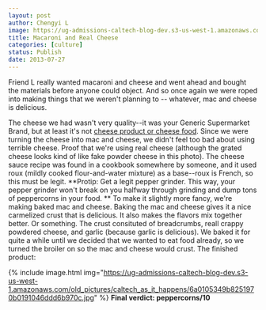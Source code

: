 ```yaml
---
layout: post
author: Chengyi L
image: https://ug-admissions-caltech-blog-dev.s3-us-west-1.amazonaws.com/old_pictures/caltech_as_it_happens/6a0105349b8251970b0191046ddcfd970c.jpg
title: Macaroni and Real Cheese
categories: [culture]
status: Publish
date: 2013-07-27
---
```


Friend L really wanted macaroni and cheese and went ahead and bought the materials before anyone could object. And so once again we were roped into making things that we weren't planning to -- whatever, mac and cheese is delicious.

The cheese we had wasn't very quality--it was your Generic Supermarket Brand, but at least it's not <a href="https://en.wikipedia.org/wiki/Cheese_product" target="_self">cheese product or cheese food</a>. Since we were turning the cheese into mac and cheese, we didn't feel too bad about using terrible cheese. 
Proof that we're using real cheese (although the grated cheese looks kind of like fake powder cheese in this photo). The cheese sauce recipe was found in a cookbook somewhere by someone, and it used roux (mildly cooked flour-and-water mixture) as a base--roux is French, so this must be legit. 
**Protip: Get a legit pepper grinder. This way, your pepper grinder won't break on you halfway through grinding and dump tons of peppercorns in your food. **
To make it slightly more fancy, we're making baked mac and cheese. Baking the mac and cheese gives it a nice carmelized crust that is delicious. It also makes the flavors mix together better. Or something. The crust consituted of breadcrumbs, reall crappy powdered cheese, and garlic (because garlic is delicious). 
We baked it for quite a while until we decided that we wanted to eat food already, so we turned the broiler on so the mac and cheese would crust. 
The finished product: 


{% include image.html img="https://ug-admissions-caltech-blog-dev.s3-us-west-1.amazonaws.com/old_pictures/caltech_as_it_happens/6a0105349b8251970b0191046ddd6b970c.jpg" %}
**Final verdict: peppercorns/10**
